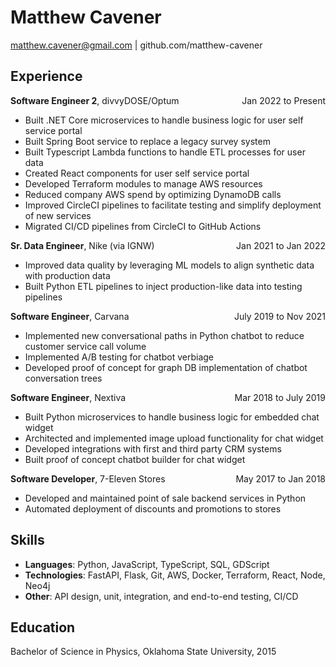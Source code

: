 # Matthew Cavener
matthew.cavener@gmail.com | github.com/matthew-cavener

## Experience
**Software Engineer 2**, divvyDOSE/Optum <span style="float: right;">Jan 2022 to Present</span>
- Built .NET Core microservices to handle business logic for user self service portal
- Built Spring Boot service to replace a legacy survey system
- Built Typescript Lambda functions to handle ETL processes for user data
- Created React components for user self service portal
- Developed Terraform modules to manage AWS resources
- Reduced company AWS spend by optimizing DynamoDB calls
- Improved CircleCI pipelines to facilitate testing and simplify deployment of new services
- Migrated CI/CD pipelines from CircleCI to GitHub Actions

**Sr. Data Engineer**, Nike (via IGNW) <span style="float: right;">Jan 2021 to Jan 2022</span>
- Improved data quality by leveraging ML models to align synthetic data with production data
- Built Python ETL pipelines to inject production-like data into testing pipelines

**Software Engineer**, Carvana <span style="float: right;">July 2019 to Nov 2021</span>
- Implemented new conversational paths in Python chatbot to reduce customer service call volume
- Implemented A/B testing for chatbot verbiage
- Developed proof of concept for graph DB implementation of chatbot conversation trees

**Software Engineer**, Nextiva <span style="float: right;">Mar 2018 to July 2019</span>
- Built Python microservices to handle business logic for embedded chat widget
- Architected and implemented image upload functionality for chat widget
- Developed integrations with first and third party CRM systems
- Built proof of concept chatbot builder for chat widget

**Software Developer**, 7-Eleven Stores <span style="float: right;">May 2017 to Jan 2018</span>
- Developed and maintained point of sale backend services in Python
- Automated deployment of discounts and promotions to stores

## Skills
- **Languages**: Python, JavaScript, TypeScript, SQL, GDScript
- **Technologies**: FastAPI, Flask, Git, AWS, Docker, Terraform, React, Node, Neo4j
- **Other**: API design, unit, integration, and end-to-end testing, CI/CD

## Education
Bachelor of Science in Physics, Oklahoma State University, 2015
